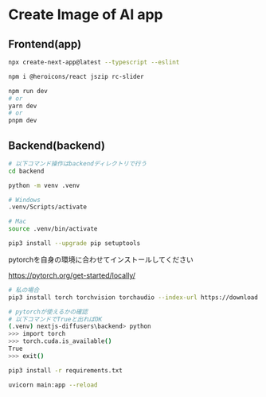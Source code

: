 # Create Image of AI app

## Frontend(app)

```bash
npx create-next-app@latest --typescript --eslint

npm i @heroicons/react jszip rc-slider
```

```bash
npm run dev
# or
yarn dev
# or
pnpm dev
```

## Backend(backend)

```bash
# 以下コマンド操作はbackendディレクトリで行う
cd backend
```

```bash
python -m venv .venv

# Windows
.venv/Scripts/activate

# Mac
source .venv/bin/activate

pip3 install --upgrade pip setuptools
```
pytorchを自身の環境に合わせてインストールしてください

https://pytorch.org/get-started/locally/

```bash
# 私の場合
pip3 install torch torchvision torchaudio --index-url https://download.pytorch.org/whl/cu117
```

```bash
# pytorchが使えるかの確認
# 以下コマンドでTrueと出ればOK
(.venv) nextjs-diffusers\backend> python
>>> import torch
>>> torch.cuda.is_available()
True
>>> exit()
```

```bash
pip3 install -r requirements.txt
```

```bash
uvicorn main:app --reload
```